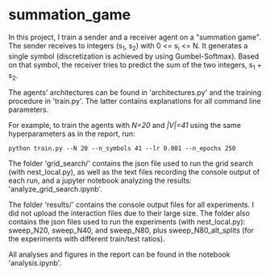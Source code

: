 # summation_game


In this project, I train a sender and a receiver agent on a "summation game". The sender receives to integers 
(s<sub>1</sub>, s<sub>2</sub>) with 0 <= s<sub>i</sub> <= N. It generates a single symbol (discretization is achieved 
by using Gumbel-Softmax). Based on that symbol, the receiver tries to predict the sum of the two integers, 
s<sub>1</sub> + s<sub>2</sub>.

The agents' architectures can be found in 'architectures.py' and the training procedure in 'train.py'. The latter 
contains explanations for all command line parameters.

For example, to train the agents with *N=20* and *|V|=41* using the same hyperparameters as in the report, run: 

    python train.py --N 20 --n_symbols 41 --lr 0.001 --n_epochs 250 

The folder 'grid_search/' contains the json file used to run the grid search (with nest_local.py), as well as the text 
files recording the console output of each run, and a jupyter notebook analyzing the results: 
'analyze_grid_search.ipynb'.

The folder 'results/' contains the console output files for all experiments. I did not upload the interaction 
files due to their large size. The folder also contains the json files used to run 
the experiments (with nest_local.py): sweep_N20, sweep_N40, and sweep_N80, plus sweep_N80_alt_splits (for the experiments with different train/test ratios).

All analyses and figures in the report can be found in the notebook 'analysis.ipynb'. 


 